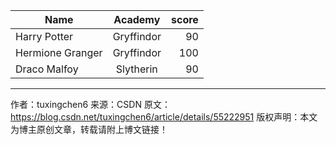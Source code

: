 | Name | Academy | score | 
| - | :-: | -: | 
| Harry Potter | Gryffindor| 90 | 
| Hermione Granger | Gryffindor | 100 | 
| Draco Malfoy | Slytherin | 90 |
--------------------- 
作者：tuxingchen6 
来源：CSDN 
原文：https://blog.csdn.net/tuxingchen6/article/details/55222951 
版权声明：本文为博主原创文章，转载请附上博文链接！
